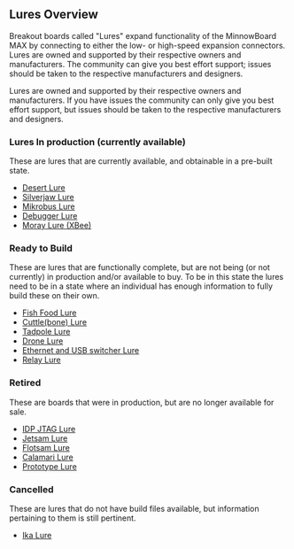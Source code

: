 ## Lures Overview

Breakout boards called "Lures" expand functionality of the MinnowBoard MAX 
by connecting to either the low- or high-speed expansion connectors. Lures 
are owned and supported by their respective owners and manufacturers. The 
community can give you best effort support; issues should be taken to the 
respective manufacturers and designers.

Lures are owned and supported by their respective owners and manufacturers. 
If you have issues the community can only give you best effort support, but 
issues should be taken to the respective manufacturers and designers.

### Lures In production (currently available)

These are lures that are currently available, and obtainable in a pre-built state.

- [Desert Lure](lures/desert-lure)
- [Silverjaw Lure](lures/silverjaw-lure)
- [Mikrobus Lure](lures/mikrobus-lure)
- [Debugger Lure](/debugger-lure)
- [Moray Lure (XBee)](/moray-lure)

### Ready to Build

These are lures that are functionally complete, but are not being (or not 
currently) in production and/or available to buy. To be in this state the 
lures need to be in a state where an individual has enough information to 
fully build these on their own.

- [Fish Food Lure](/fish-food-lure)
- [Cuttle(bone) Lure](/cuttlebone-lure)
- [Tadpole Lure](/tadpole-lure)
- [Drone Lure](/drone-lure)
- [Ethernet and USB switcher Lure](/ethernet-usb-switcher-lure)
- [Relay Lure](/relay-lure)

### Retired

These are boards that were in production, but are no longer available 
for sale.

- [IDP JTAG Lure](/idp-jtag-lure)
- [Jetsam Lure](/jetsam-lure)
- [Flotsam Lure](/flotsam-lure)
- [Calamari Lure](/calamari-lure)
- [Prototype Lure](/prototype-lure)

### Cancelled

These are lures that do not have build files available, but information 
pertaining to them is still pertinent.

- [Ika Lure](/ika-lure)
